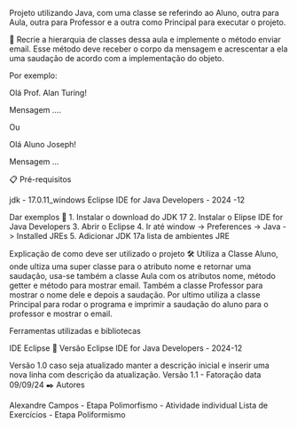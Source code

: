 Projeto utilizando Java, com uma classe se referindo ao Aluno, outra para Aula, outra para Professor e a outra como Principal para executar o projeto.

🚀 Recrie a hierarquia de classes dessa aula e implemente o método enviar email. Esse método deve receber o corpo da mensagem e acrescentar a ela uma saudação de acordo com a implementação do objeto.

Por exemplo:

Olá Prof.  Alan Turing!

Mensagem ….

Ou

Olá Aluno Joseph!

Mensagem …

📋 Pré-requisitos

jdk - 17.0.11_windows Eclipse IDE for Java Developers - 2024 -12

Dar exemplos 🔧 1. Instalar o download do JDK 17 2. Instalar o Elipse IDE for Java Developers 3. Abrir o Eclipse 4. Ir até window -> Preferences -> Java -> Installed JREs 5. Adicionar JDK 17a lista de ambientes JRE

Explicação de como deve ser utilizado o projeto 🛠️ Utiliza a Classe Aluno, onde ultiza uma super classe para o atributo nome e retornar uma saudação, usa-se também a classe Aula com os atributos nome, método getter e método para mostrar email. Também a classe Professor para mostrar o nome dele e depois a saudação. Por ultimo utiliza a classe Principal para rodar o programa e imprimir a saudação do aluno para o professor e mostrar o email.

Ferramentas utilizadas e bibliotecas

IDE Eclipse 📌 Versão Eclipse IDE for Java Developers - 2024-12

Versão 1.0 caso seja atualizado manter a descrição inicial e inserir uma nova linha com descrição da atualização. Versão 1.1 - Fatoração data 09/09/24 ✒️ Autores

Alexandre Campos - Etapa Polimorfismo - Atividade individual Lista de Exercícios - Etapa Poliformismo









